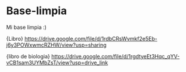 # Base-limpia
Mi base limpia :)



{Libro}
https://drive.google.com/file/d/1rdbCRsWvmkf2e5Eb-j6y3POWxwmcRZHW/view?usp=sharing


{libro de biologia}
https://drive.google.com/file/d/1rgdtyeEt3Hqc_qYV-vCB1sam3UYMbZsT/view?usp=drive_link
